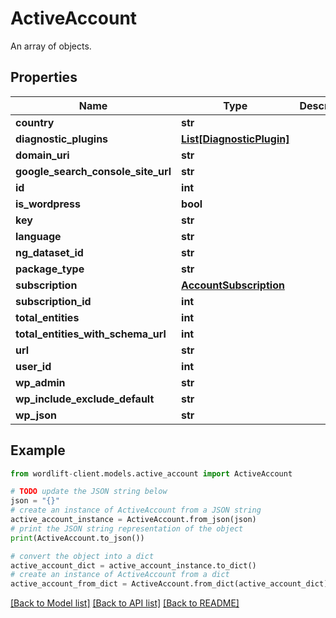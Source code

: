 # ActiveAccount

An array of objects.

## Properties

Name | Type | Description | Notes
------------ | ------------- | ------------- | -------------
**country** | **str** |  | [optional] 
**diagnostic_plugins** | [**List[DiagnosticPlugin]**](DiagnosticPlugin.md) |  | [optional] 
**domain_uri** | **str** |  | [optional] 
**google_search_console_site_url** | **str** |  | [optional] 
**id** | **int** |  | [optional] 
**is_wordpress** | **bool** |  | [optional] 
**key** | **str** |  | [optional] 
**language** | **str** |  | [optional] 
**ng_dataset_id** | **str** |  | [optional] 
**package_type** | **str** |  | [optional] 
**subscription** | [**AccountSubscription**](AccountSubscription.md) |  | [optional] 
**subscription_id** | **int** |  | [optional] 
**total_entities** | **int** |  | [optional] 
**total_entities_with_schema_url** | **int** |  | [optional] 
**url** | **str** |  | [optional] 
**user_id** | **int** |  | [optional] 
**wp_admin** | **str** |  | [optional] 
**wp_include_exclude_default** | **str** |  | [optional] 
**wp_json** | **str** |  | [optional] 

## Example

```python
from wordlift-client.models.active_account import ActiveAccount

# TODO update the JSON string below
json = "{}"
# create an instance of ActiveAccount from a JSON string
active_account_instance = ActiveAccount.from_json(json)
# print the JSON string representation of the object
print(ActiveAccount.to_json())

# convert the object into a dict
active_account_dict = active_account_instance.to_dict()
# create an instance of ActiveAccount from a dict
active_account_from_dict = ActiveAccount.from_dict(active_account_dict)
```
[[Back to Model list]](../README.md#documentation-for-models) [[Back to API list]](../README.md#documentation-for-api-endpoints) [[Back to README]](../README.md)


